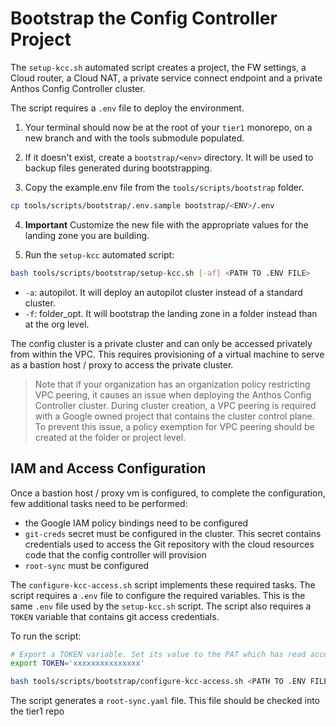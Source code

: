 # Bootstrap the Config Controller Project

The `setup-kcc.sh` automated script creates a project, the FW settings, a Cloud router, a Cloud NAT, a private service connect endpoint and a private Anthos Config Controller cluster.

The script requires a `.env` file to deploy the environment.

1. Your terminal should now be at the root of your `tier1` monorepo, on a new branch and with the tools submodule populated.

2. If it doesn't exist, create a `bootstrap/<env>` directory. It will be used to backup files generated during bootstrapping.

3. Copy the example.env file from the `tools/scripts/bootstrap` folder.

```bash
cp tools/scripts/bootstrap/.env.sample bootstrap/<ENV>/.env
```

4. **Important** Customize the new file with the appropriate values for the landing zone you are building.

5. Run the `setup-kcc` automated script:

```bash
bash tools/scripts/bootstrap/setup-kcc.sh [-af] <PATH TO .ENV FILE>
```
- `-a`: autopilot. It will deploy an autopilot cluster instead of a standard cluster.
- `-f`: folder_opt. It will bootstrap the landing zone in a folder instead than at the org level.

The config cluster is a private cluster and can only be accessed privately from within the VPC. This requires provisioning of a virtual machine to serve as a bastion host / proxy to access the private cluster.

> Note that if your organization has an organization policy restricting VPC peering, it causes an issue when deploying the Anthos Config Controller cluster.  During cluster creation, a VPC peering is required with a Google owned project that contains the cluster control plane. To prevent this issue, a policy exemption for VPC peering should be created at the folder or project level.

## IAM and Access Configuration

Once a bastion host / proxy vm is configured, to complete the configuration, few additional tasks need to be performed:
- the Google IAM policy bindings need to be configured
- `git-creds` secret must be configured in the cluster. This secret contains credentials used to access the Git repository with the cloud resources code that the config controller will provision
- `root-sync` must be configured

The `configure-kcc-access.sh` script implements these required tasks. The script requires a `.env` file to configure the required variables.  This is the same `.env` file used by the `setup-kcc.sh` script. The script also requires a `TOKEN` variable that contains git access credentials.

To run the script:

```bash
# Export a TOKEN variable. Set its value to the PAT which has read access to the tier1 monorepo.
export TOKEN='xxxxxxxxxxxxxxx'

bash tools/scripts/bootstrap/configure-kcc-access.sh <PATH TO .ENV FILE>
```

The script generates a `root-sync.yaml` file.  This file should be checked into the tier1 repo